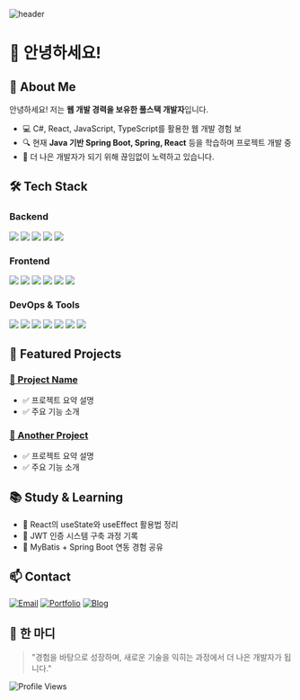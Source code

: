 ![header](https://capsule-render.vercel.app/api?type=waving&amp;color=gradient&amp;customColorList=10&amp;height=200&amp;text=000flag's%20GITHUB&amp;fontSize=50&amp;animation=twinkling&amp;fontAlign=68&amp;fontAlignY=36)

# 👋 안녕하세요!

## 🚀 About Me
안녕하세요! 저는 **웹 개발 경력을 보유한 풀스택 개발자**입니다.
- 💻 C#, React, JavaScript, TypeScript를 활용한 웹 개발 경험 보
- 🔍 현재 **Java 기반 Spring Boot, Spring, React** 등을 학습하며 프로젝트 개발 중
- 🚀 더 나은 개발자가 되기 위해 끊임없이 노력하고 있습니다.


## 🛠 Tech Stack
### **Backend**
<p>
  <img src="https://img.shields.io/badge/Spring-6DB33F?style=for-the-badge&logo=spring&logoColor=white">
  <img src="https://img.shields.io/badge/Java-ED8B00?style=for-the-badge&logo=openjdk&logoColor=white">
  <img src="https://img.shields.io/badge/.NET-5C2D91?style=for-the-badge&logo=.net&logoColor=white">
  <img src="https://img.shields.io/badge/MySQL-005C84?style=for-the-badge&logo=mysql&logoColor=white">
  <img src="https://img.shields.io/badge/Microsoft_SQL_Server-CC2927?style=for-the-badge&logo=microsoft-sql-server&logoColor=white">
</p>

### **Frontend**
<p>
  <img src="https://img.shields.io/badge/HTML5-E34F26?style=for-the-badge&logo=html5&logoColor=white">
  <img src="https://img.shields.io/badge/React-20232A?style=for-the-badge&logo=react&logoColor=61DAFB">
  <img src="https://img.shields.io/badge/Next.js-000?logo=nextdotjs&logoColor=fff&style=for-the-badge">
  <img src="https://img.shields.io/badge/TypeScript-007ACC?style=for-the-badge&logo=typescript&logoColor=white">
  <img src="https://img.shields.io/badge/JavaScript-F7DF1E?style=for-the-badge&logo=JavaScript&logoColor=white">
  <img src="https://img.shields.io/badge/CSS-239120?&style=for-the-badge&logo=css3&logoColor=white">
</p>

### **DevOps & Tools**
<p>
  <img src="https://img.shields.io/badge/docker-%230db7ed.svg?style=for-the-badge&logo=docker&logoColor=white">
  <img src="https://img.shields.io/badge/Amazon_AWS-232F3E?style=for-the-badge&logo=amazon-aws&logoColor=white">
  <img src="https://img.shields.io/badge/Microsoft_Azure-0089D6?style=for-the-badge&logo=microsoft-azure&logoColor=white">
  <img src="https://img.shields.io/badge/GitHub-100000?style=for-the-badge&logo=github&logoColor=white">
  <img src="https://img.shields.io/badge/GitLab-330F63?style=for-the-badge&logo=gitlab&logoColor=white">
  <img src="https://img.shields.io/badge/Postman-FF6C37?style=for-the-badge&logo=postman&logoColor=white">
  <img src="https://img.shields.io/badge/-Swagger-%23Clojure?style=for-the-badge&logo=swagger&logoColor=white">
</p>


## 🌟 Featured Projects
### [🚀 Project Name](https://github.com/yourgithub/project-name)
- ✅ 프로젝트 요약 설명
- ✅ 주요 기능 소개


### [📡 Another Project](https://github.com/yourgithub/another-project)
- ✅ 프로젝트 요약 설명
- ✅ 주요 기능 소개


## 📚 Study & Learning
- 📌 React의 useState와 useEffect 활용법 정리
- 📌 JWT 인증 시스템 구축 과정 기록
- 📌 MyBatis + Spring Boot 연동 경험 공유


## 📫 Contact
[![Email](https://img.shields.io/badge/Email-illu9856@gmail.com-red)](mailto:your.email@example.com)
[![Portfolio](https://img.shields.io/badge/Portfolio-YourWebsite-blue)](https://yourwebsite.com)
[![Blog](https://img.shields.io/badge/Blog-YourBlog-orange)](https://yourblog.com)


## 🌟 한 마디
> "경험을 바탕으로 성장하며, 새로운 기술을 익히는 과정에서 더 나은 개발자가 됩니다."

![Profile Views](https://komarev.com/ghpvc/?username=000flag&color=blue)
